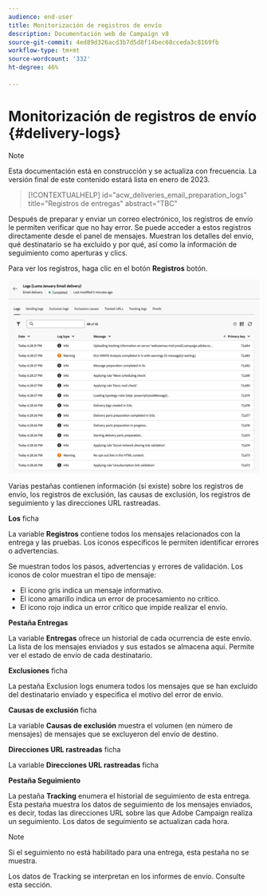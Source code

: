 ```yaml
---
audience: end-user
title: Monitorización de registros de envío
description: Documentación web de Campaign v8
source-git-commit: 4ed89d326acd3b7d5d8f14bec68cceda3c8169fb
workflow-type: tm+mt
source-wordcount: '332'
ht-degree: 46%

---
```


# Monitorización de registros de envío {#delivery-logs}

>[!NOTE]
>
>Esta documentación está en construcción y se actualiza con frecuencia. La versión final de este contenido estará lista en enero de 2023.

>[!CONTEXTUALHELP]
>id="acw_deliveries_email_preparation_logs"
>title="Registros de entregas"
>abstract="TBC"

Después de preparar y enviar un correo electrónico, los registros de envío le permiten verificar que no hay error. Se puede acceder a estos registros directamente desde el panel de mensajes. Muestran los detalles del envío, qué destinatario se ha excluido y por qué, así como la información de seguimiento como aperturas y clics.

Para ver los registros, haga clic en el botón **Registros** botón.

![](assets/logs.png)

Varias pestañas contienen información (si existe) sobre los registros de envío, los registros de exclusión, las causas de exclusión, los registros de seguimiento y las direcciones URL rastreadas.

**Los** ficha

La variable **Registros** contiene todos los mensajes relacionados con la entrega y las pruebas. Los iconos específicos le permiten identificar errores o advertencias.

Se muestran todos los pasos, advertencias y errores de validación. Los iconos de color muestran el tipo de mensaje:

* El icono gris indica un mensaje informativo.
* El icono amarillo indica un error de procesamiento no crítico.
* El icono rojo indica un error crítico que impide realizar el envío.

**Pestaña Entregas**

La variable **Entregas** ofrece un historial de cada ocurrencia de este envío. La lista de los mensajes enviados y sus estados se almacena aquí. Permite ver el estado de envío de cada destinatario.

**Exclusiones** ficha

La pestaña Exclusion logs enumera todos los mensajes que se han excluido del destinatario enviado y especifica el motivo del error de envío.

**Causas de exclusión** ficha

La variable **Causas de exclusión** muestra el volumen (en número de mensajes) de mensajes que se excluyeron del envío de destino.

**Direcciones URL rastreadas** ficha

La variable **Direcciones URL rastreadas** ficha

**Pestaña Seguimiento**

La pestaña **Tracking** enumera el historial de seguimiento de esta entrega. Esta pestaña muestra los datos de seguimiento de los mensajes enviados, es decir, todas las direcciones URL sobre las que Adobe Campaign realiza un seguimiento. Los datos de seguimiento se actualizan cada hora.

>[!NOTE]
>
>Si el seguimiento no está habilitado para una entrega, esta pestaña no se muestra.

Los datos de Tracking se interpretan en los informes de envío. Consulte esta sección.



